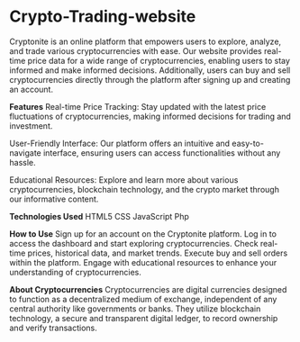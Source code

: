 # Crypto-Trading-website
Cryptonite is an online platform that empowers users to explore, analyze, and trade various cryptocurrencies with ease. Our website provides real-time price data for a wide range of cryptocurrencies, enabling users to stay informed and make informed decisions. Additionally, users can buy and sell cryptocurrencies directly through the platform after signing up and creating an account.

**Features**
Real-time Price Tracking: Stay updated with the latest price fluctuations of cryptocurrencies, making informed decisions for trading and investment.

User-Friendly Interface: Our platform offers an intuitive and easy-to-navigate interface, ensuring users can access functionalities without any hassle.

Educational Resources: Explore and learn more about various cryptocurrencies, blockchain technology, and the crypto market through our informative content.

**Technologies Used**
HTML5
CSS
JavaScript
Php

**How to Use**
Sign up for an account on the Cryptonite platform.
Log in to access the dashboard and start exploring cryptocurrencies.
Check real-time prices, historical data, and market trends.
Execute buy and sell orders within the platform.
Engage with educational resources to enhance your understanding of cryptocurrencies.

**About Cryptocurrencies**
Cryptocurrencies are digital currencies designed to function as a decentralized medium of exchange, independent of any central authority like governments or banks. They utilize blockchain technology, a secure and transparent digital ledger, to record ownership and verify transactions.
